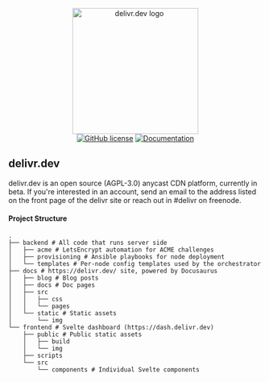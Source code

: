 <p align="center">
  <img width="250px" src="https://raw.githubusercontent.com/natesales/delivr/main/logo.png" alt="delivr.dev logo"/>
  <br>
  <a href="https://github.com/natesales/delivr/blob/main/LICENSE"><img alt="GitHub license" src="https://img.shields.io/github/license/natesales/delivr?style=for-the-badge"></a>
  <a href="https://delivr.dev/docs/record-management"><img alt="Documentation" src="https://img.shields.io/badge/docs-delivr.dev-blue?style=for-the-badge"></a>
</p>

## delivr.dev

delivr.dev is an open source (AGPL-3.0) anycast CDN platform, currently in beta. If you're interested in an account, send an email to the address listed on the front page of the delivr site or reach out in #delivr on freenode. 

#### Project Structure

``` 
.
├── backend # All code that runs server side
│   ├── acme # LetsEncrypt automation for ACME challenges
│   ├── provisioning # Ansible playbooks for node deployment
│   └── templates # Per-node config templates used by the orchestrator
├── docs # https://delivr.dev/ site, powered by Docusaurus
│   ├── blog # Blog posts
│   ├── docs # Doc pages
│   ├── src
│   │   ├── css
│   │   └── pages
│   └── static # Static assets
│       └── img
└── frontend # Svelte dashboard (https://dash.delivr.dev)
    ├── public # Public static assets
    │   ├── build
    │   └── img
    ├── scripts
    └── src
        └── components # Individual Svelte components
```
